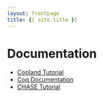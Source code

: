 ```yaml
---
layout: frontpage
title: {{ site.title }}
---
```


# Documentation

* [Copland Tutorial]({{site.baseurl}}resources/tutorial/README)
* [Coq Documentation]({{site.baseurl}}resources/coplandcoq/index.html)
* [CHASE Tutorial]({{site.baseurl}}resources/chase-tutorial/README)
